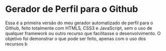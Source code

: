 # Gerador de Perfil para o Github
Essa é a primeira versão do meu gerador automatizado de perfil para o Github, feito totalmente com HTML5, CSS3 e JavaScript, sem o uso de qualquer 
framework ou outro recurso que facilitasse o desenvolvimento.
O objetivo foi demonstrar o que pode ser feito, apenas com o uso dos recursos b
